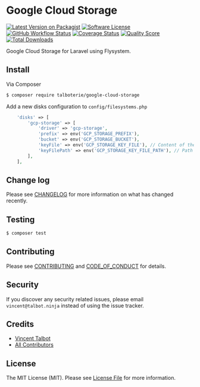 # Google Cloud Storage

[![Latest Version on Packagist][ico-version]][link-packagist]
[![Software License][ico-license]](LICENSE.md)
[![GitHub Workflow Status][ico-github]][link-github]
[![Coverage Status][ico-codecov]][link-codecov]
[![Quality Score][ico-code-quality]][link-code-quality]
[![Total Downloads][ico-downloads]][link-downloads]

Google Cloud Storage for Laravel using Flysystem.

## Install

Via Composer

``` bash
$ composer require talboterie/google-cloud-storage
```

Add a new disks configuration to `config/filesystems.php`

```php
    'disks' => [
        'gcp-storage' => [
            'driver' => 'gcp-storage',
            'prefix' => env('GCP_STORAGE_PREFIX'),
            'bucket' => env('GCP_STORAGE_BUCKET'),
            'keyFile' => env('GCP_STORAGE_KEY_FILE'), // Content of the .json file containing the credentials.
            'keyFilePath' => env('GCP_STORAGE_KEY_FILE_PATH'), // Path to the .json containing the credentials.
        ],
    ],
```

## Change log

Please see [CHANGELOG](CHANGELOG.md) for more information on what has changed recently.

## Testing

``` bash
$ composer test
```

## Contributing

Please see [CONTRIBUTING](CONTRIBUTING.md) and [CODE_OF_CONDUCT](CODE_OF_CONDUCT.md) for details.

## Security

If you discover any security related issues, please email `vincent@talbot.ninja` instead of using the issue tracker.

## Credits

- [Vincent Talbot][link-author]
- [All Contributors][link-contributors]

## License

The MIT License (MIT). Please see [License File](LICENSE.md) for more information.

[ico-version]: https://img.shields.io/packagist/v/talboterie/google-cloud-storage.svg?style=flat-square
[ico-license]: https://img.shields.io/badge/license-MIT-brightgreen.svg?style=flat-square
[ico-github]: https://img.shields.io/github/workflow/status/talboterie/google-cloud-storage/run-tests.svg?style=flat-square
[ico-codecov]: https://img.shields.io/codecov/c/gh/talboterie/google-cloud-storage.svg?style=flat-square
[ico-code-quality]: https://img.shields.io/scrutinizer/g/talboterie/google-cloud-storage.svg?style=flat-square
[ico-downloads]: https://img.shields.io/packagist/dt/talboterie/google-cloud-storage.svg?style=flat-square

[link-packagist]: https://packagist.org/packages/talboterie/google-cloud-storage
[link-github]: https://travis-ci.org/talboterie/google-cloud-storage
[link-codecov]: https://codecov.io/gh/talboterie/google-cloud-storage
[link-code-quality]: https://scrutinizer-ci.com/g/talboterie/google-cloud-storage
[link-downloads]: https://packagist.org/packages/talboterie/google-cloud-storage
[link-author]: https://github.com/vtalbot
[link-contributors]: ../../contributors
